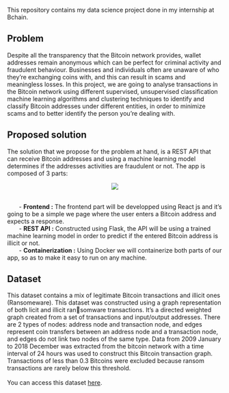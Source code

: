 This repository contains my data science project done in my internship at Bchain.

Problem
-------------------------------------------------------------------------
Despite all the transparency that the Bitcoin network provides, wallet addresses remain
anonymous which can be perfect for criminal activity and fraudulent behaviour. Businesses
and individuals often are unaware of who they’re exchanging coins with, and this can result
in scams and meaningless losses. In this project, we are going to analyse transactions in
the Bitcoin network using different supervised, unsupervised classification machine learning
algorithms and clustering techniques to identify and classify Bitcoin addresses under different
entities, in order to minimize scams and to better identify the person you’re dealing with.

Proposed solution
-------------------------------------------------------------------------
The solution that we propose for the problem at hand, is a REST API that can receive
Bitcoin addresses and using a machine learning model determines if the addresses activities
are fraudulent or not. The app is composed of 3 parts:
<p align="center">
  <img src="https://user-images.githubusercontent.com/58670521/193467827-fbcf942c-661e-45c4-b7b5-a9a0a703be9e.jpg">
</p>
<br/>
&nbsp;&nbsp;&nbsp;&nbsp;&nbsp;&nbsp;&nbsp;- <b>Frontend :</b> The frontend part will be developped using React js and it’s going to be
a simple we page where the user enters a Bitcoin address and expects a response.<br/>
&nbsp;&nbsp;&nbsp;&nbsp;&nbsp;&nbsp;&nbsp;- <b>REST API :</b> Constructed using Flask, the API will be using a trained machine learning
model in order to predict if the entered Bitcoin address is illicit or not.<br/>
&nbsp;&nbsp;&nbsp;&nbsp;&nbsp;&nbsp;&nbsp;- <b>Containerization :</b> Using Docker we will containerize both parts of our app, so as to
make it easy to run on any machine.<br/>

Dataset
-------------------------------------------------------------------------
This dataset contains a mix of legitimate Bitcoin transactions and illicit ones (Ransomeware). This dataset was constructed using a graph representation of both licit and illicit ransomware transactions. It’s a directed weighted graph created from a set of transactions and
input/output addresses. There are 2 types of nodes: address node and transaction node, and
edges represent coin transfers between an address node and a transaction node, and edges
do not link two nodes of the same type. Data from 2009 January to 2018 December was
extracted from the bitcoin network with a time interval of 24 hours was used to construct
this Bitcoin transaction graph. Transactions of less than 0.3 Bitcoins were excluded because
ransom transactions are rarely below this threshold.
<br/> <br/> You can access this dataset [here](https://archive.ics.uci.edu/ml/datasets/BitcoinHeistRansomwareAddressDataset).
